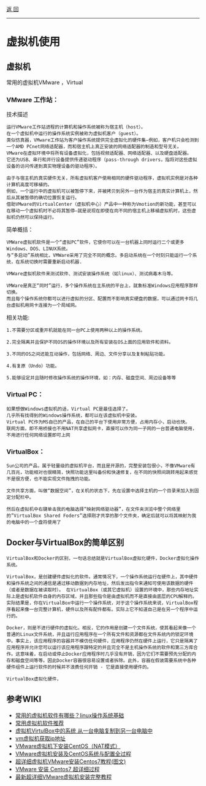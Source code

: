 <p>
    <a href="#" onclick="refreshSoftWareUse('linux')">返 回</a>

</p>

---

# 虚拟机使用

## 虚拟机

常用的虚拟机VMware ，Virtual

### VMware 工作站：

技术描述

    运行VMware工作站进程的计算机和操作系统被称为宿主机（host）。
    在一个虚拟机中运行的操作系统实例被称为虚拟机客户（guest）。
    类似仿真器，VMware工作站为客户操作系统提供完全虚拟化的硬件集–例如，客户机只会检测到一个AMD PCnet网络适配器，而和宿主机上真正安装的网络适配器的制造和型号无关。
    VMware在虚拟环境中将所有设备虚拟化，包括视频适配器、网络适配器、以及硬盘适配器。
    它还为USB、串行和并行设备提供传递驱动程序（pass-through drivers，指将对这些虚拟设备的访问传递到真实物理设备的驱动程序）。
    
    由于与宿主机的真实硬件无关，所有虚拟机客户使用相同的硬件驱动程序，虚拟机实例是对各种计算机高度可移植的。
    例如，一个运行中的虚拟机可以被暂停下来，并被拷贝到另外一台作为宿主的真实计算机上，然后从其被暂停的确切位置恢复运行。
    借助VMware的VirtualCenter（虚拟机中心）产品中一种称为Vmotion的新功能，甚至可以在移动一个虚拟机时不必将其暂停–就是说现在即使在向不同的宿主机上移植虚拟机时，这些虚拟机仍然可以保持运行。

简单概括：

    VMWare虚拟机软件是一个“虚拟PC”软件，它使你可以在一台机器上同时运行二个或更多Windows、DOS、LINUX系统。
    与“多启动”系统相比，VMWare采用了完全不同的概念。多启动系统在一个时刻只能运行一个系统，在系统切换时需要重新启动机器.
    
    VMWare虚拟机软件来测试软件、测试安装操作系统（如linux）、测试病毒木马等。
    
    VMWare是真正“同时”运行，多个操作系统在主系统的平台上，就象标准Windows应用程序那样切换。
    而且每个操作系统你都可以进行虚拟的分区、配置而不影响真实硬盘的数据，可以通过网卡将几台虚拟机用网卡连接为一个局域网。

相关功能:

    1.不需要分区或重开机就能在同一台PC上使用两种以上的操作系统。
    
    2.完全隔离并且保护不同OS的操作环境以及所有安装在OS上面的应用软件和资料。
    
    3.不同的OS之间还能互动操作，包括网络、周边、文件分享以及复制粘贴功能。
    
    4.有复原（Undo）功能。
    
    5.能够设定并且随时修改操作系统的操作环境，如：内存、磁盘空间、周边设备等等

### Virtual PC：

    如果想做Windows虚拟机的话，Virtual PC是最佳选择了。
    几乎所有找得到的Windows操作系统，都可以在该虚拟机中安装。
    Virtual PC作为MS自已的产品，在自己的平台下使用非常方便，占用内存小，启动也快。
    联网方面，即不用桥接也不用NAT共享虚拟网卡，直接可以作为同一子网的一台普通电脑使用，不用进行任何网络设置即可上网

### VirtualBox：

    Sun公司的产品，属于轻量级的虚拟机平台，而且是开源的，完整安装包很小，不像VMware有几百兆，功能相对也很精简，快照功能这里叫备份和快速修复，在不同的快照间跳转用起来感觉不是很方便，也不能实现文件拖拽的功能。
    
    文件共享方面，叫做“数据空间”，在关机的状态下，先在设置中选择主机的一个目录来加入到固定分配栏中。

    然后在虚拟机中右键单击我的电脑选择“映射网络驱动器”，在文件夹浏览中整个网络里的”VirtualBox Shared Foders”选择刚才共享的那个文件夹，确定后就可以将其映射为我的电脑中的一个盘符使用了

## Docker与VirtualBox的简单区别

	VirtualBox和Docker的区别，一句话总结就是VirtualBox虚拟化硬件，Docker虚拟化操作系统。

	VirtualBox，是创建硬件虚拟化的软件。通常情况下，一个操作系统运行在硬件上，其中硬件和操作系统之间的通信是通过移动数据到内存地址，然后发出指令来通知可使用该数据的硬件（或者是数据在被读取时）。 在VirtualBox（或其它虚拟机）设置的环境中，那些内存地址实际上是虚拟机软件自身的内存区域，并且那些指令是由虚拟机而不是直接由底层的CPU解释的。实际结果是，你在VirtualBox中运行一个操作系统，对于这个操作系统来说，VirtualBox程序看起来像一台完整计算机，硬件以及所有配件都有。实际上它不知道自己是在另一个程序中运行的。

	Docker，则是不进行硬件的虚拟化。相反，它的作用是创建一个文件系统，使其看起来像一个普通的Linux文件系统，并且运行应用程序在一个所有文件和资源都在文件系统内的锁定环境中。事实上，该应用程序的容器并不模仿任何硬件，应用程序仍然在硬件上运行，它只是隔离了应用程序并允许您可以运行该应用程序跟特定的并且完全不是主机操作系统的软件和第三方库合作。这意味着，在启动或停止Docker应用程序时几乎没有开销，因为它们不需要预先分配的内存和磁盘空间等等。因此Docker容器很容易设置或者拆除。此外，容器在假装需要系统中各种硬件组件上运行软件的时候并不浪费任何开销 - 它是直接使用硬件的。

	VirtualBox虚拟化硬件，

## 参考WIKI

- <a href="https://blog.csdn.net/oldboysecurity/article/details/114026670" target="_blank">常用的虚拟机软件有哪些？linux操作系统基础 </a>
- <a href="https://blog.csdn.net/tzhuwb/article/details/77410893" target="_blank">常用虚拟机软件推荐 </a>
- <a href="https://blog.csdn.net/beetleinv/article/details/115940628" target="_blank">虚拟机VirtulBox中的系统
  从一台电脑复制到另一台电脑中 </a>
- <a href="https://blog.csdn.net/qq_39483580/article/details/88804098" target="_blank">vm虚拟机获取ip地址 </a>
- <a href="https://blog.csdn.net/lvxinchun/article/details/106998564" target="_blank">VMware虚拟机下安装CentOS（NAT模式）</a>
- <a href="https://www.cnblogs.com/guang2508/p/13476824.html" target="_blank">VMware虚拟机安装及CentOS系统与配置全过程 </a>
- <a href="https://zhuanlan.zhihu.com/p/145102034" target="_blank">超详细虚拟机VMware安装Centos7教程(图文) </a>
- <a href="https://www.runoob.com/w3cnote/vmware-install-centos7.html" target="_blank">VMware 安装 Centos7 超详细过程 </a>
- <a href="https://www.cnblogs.com/fuzongle/p/12760193.html" target="_blank">最新超详细VMware虚拟机安装完整教程 </a>
